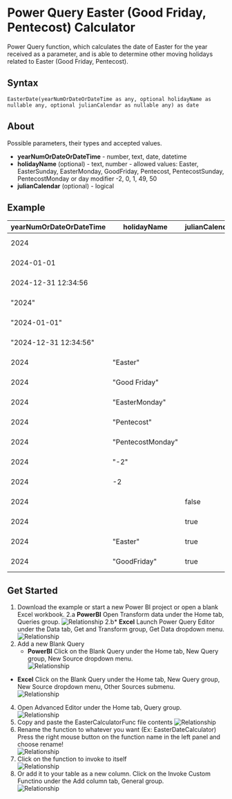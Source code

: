 # Power Query Easter (Good Friday, Pentecost) Calculator
Power Query function, which calculates the date of Easter for the year received as a parameter, and is able to determine other moving holidays related to Easter (Good Friday, Pentecost).

## Syntax
```
EasterDate(yearNumOrDateOrDateTime as any, optional holidayName as nullable any, optional julianCalendar as nullable any) as date
```

## About
Possible parameters, their types and accepted values.
+ **yearNumOrDateOrDateTime** - number, text, date, datetime
+ **holidayName** (optional) - text, number - allowed values: Easter, EasterSunday, EasterMonday, GoodFriday, Pentecost, PentecostSunday, PentecostMonday or day modifier -2, 0, 1, 49, 50
+ **julianCalendar** (optional) - logical

## Example 

| yearNumOrDateOrDateTime | holidayName | julianCalendar | Result |
| ------------- | ------------- | ------------- | ------------- |
| 2024 | | | 2024-03-31|
| 2024-01-01 | | | 2024-03-31 |
| 2024-12-31 12:34:56  | | | 2024-03-31 |
| "2024" | | | 2024-03-31 |
| "2024-01-01" | | | 2024-03-31 |
| "2024-12-31 12:34:56" | | | 2024-03-31 |
| 2024 | "Easter" | | 2024-03-31 |
| 2024 | "Good Friday" | | 2024-03-29 |
| 2024 | "EasterMonday" | | 2024-04-01 |
| 2024 | "Pentecost" | | 2024-05-19 |
| 2024 | "PentecostMonday" | | 2024-05-20 |
| 2024 | "-2" | | 2024-03-29 |
| 2024 | -2 | | 2024-03-29 |
| 2024 | | false | 2024-03-31 |
| 2024 | | true | 2024-04-22 |
| 2024 | "Easter" | true | 2024-04-22 |
| 2024 | "GoodFriday" | true | 2024-04-20 |

## Get Started
1. Download the example or start a new Power BI project or open a blank Excel workbook. 
2.a **PowerBI** Open Transform data under the Home tab, Queries group.
![Relationship](/docs/images/PBIOpenPowerQueryEditor.png)
2.b* **Excel** Launch Power Query Editor under the Data tab, Get and Transform group, Get Data dropdown menu.
![Relationship](/docs/images/ExcelOpenPowerQueryEditor.png)
3. Add a new Blank Query
   - **PowerBI** Click on the Blank Query under the Home tab, New Query group, New Source dropdown menu. <br />
     ![Relationship](/docs/images/AddNewBlankQuery.png)
  -  **Excel** Click on the Blank Query under the Home tab, New Query group, New Source dropdown menu, Other Sources submenu. <br />
     ![Relationship](/docs/images/AddNewBlankQueryExcel.png)
4. Open Advanced Editor under the Home tab, Query group.
![Relationship](/docs/images/OpeninAdvancedEditor.png)
5. Copy and paste the EasterCalculatorFunc file contents
![Relationship](/docs/images/PasteToAdvancedEditorWindow.png)
6. Rename the function to whatever you want (Ex: EasterDateCalculator) <br />
   Press the right mouse button on the function name in the left panel and choose rename! <br />
   ![Relationship](/docs/images/RenameFunction.png)
7. Click on the function to invoke to itself <br />
   ![Relationship](/docs/images/InvokeCustomFunctionSettings.png)
8. Or add it to your table as a new column.
   Click on the Invoke Custom Functino under the Add column tab, General group. <br />
   ![Relationship](/docs/images/AddColumnInvokeCustomFunction.png)

